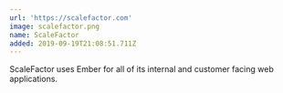 ```yaml
---
url: 'https://scalefactor.com'
image: scalefactor.png
name: ScaleFactor
added: 2019-09-19T21:08:51.711Z
---
```

ScaleFactor uses Ember for all of its internal and customer facing web applications.

